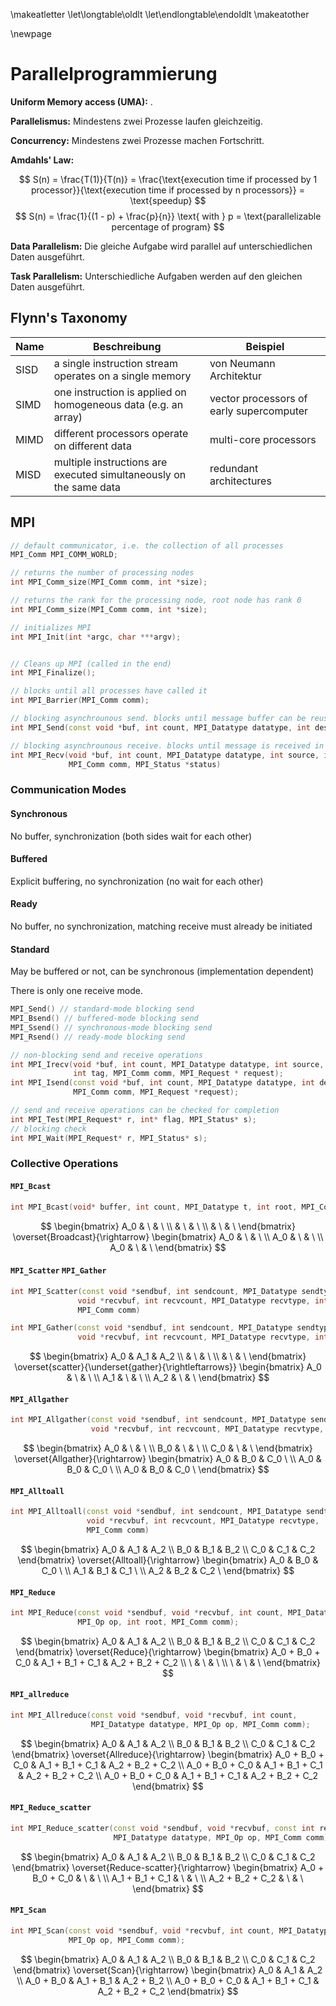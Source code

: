 \makeatletter
\let\longtable\oldlt
\let\endlongtable\endoldlt
\makeatother

\newpage

# Parallelprogrammierung

**Uniform Memory access (UMA):** .

**Parallelismus:** Mindestens zwei Prozesse laufen gleichzeitig.

**Concurrency:** Mindestens zwei Prozesse machen Fortschritt.

**Amdahls' Law:**

$$
S(n) = \frac{T(1)}{T(n)} = \frac{\text{execution time if processed by 1 processor}}{\text{execution time if processed by n processors}} = \text{speedup}
$$
$$
S(n) = \frac{1}{(1 - p) + \frac{p}{n}} \text{ with } p = \text{parallelizable percentage of program}
$$

**Data Parallelism:** Die gleiche Aufgabe wird parallel auf unterschiedlichen Daten ausgeführt.

**Task Parallelism:** Unterschiedliche Aufgaben werden auf den gleichen Daten ausgeführt.

## Flynn's Taxonomy

| Name | Beschreibung | Beispiel |
|------|--------------|----------|
| SISD | a single instruction stream operates on a single memory              | von Neumann Architektur |
| SIMD | one instruction is applied on homogeneous data (e.g. an array) | vector processors of early supercomputer |
| MIMD | different processors operate on different data | multi-core processors |
| MISD | multiple instructions are executed simultaneously on the same data | redundant architectures |

## MPI

```cpp
// default communicator, i.e. the collection of all processes
MPI_Comm MPI_COMM_WORLD;

// returns the number of processing nodes
int MPI_Comm_size(MPI_Comm comm, int *size);

// returns the rank for the processing node, root node has rank 0
int MPI_Comm_size(MPI_Comm comm, int *size);

// initializes MPI
int MPI_Init(int *argc, char ***argv);


// Cleans up MPI (called in the end)
int MPI_Finalize();

// blocks until all processes have called it
int MPI_Barrier(MPI_Comm comm);

// blocking asynchrounous send. blocks until message buffer can be reused, i.e. message has been received.
int MPI_Send(const void *buf, int count, MPI_Datatype datatype, int dest, int tag, MPI_Comm comm)

// blocking asynchrounous receive. blocks until message is received in the buffer completly.
int MPI_Recv(void *buf, int count, MPI_Datatype datatype, int source, int tag,
             MPI_Comm comm, MPI_Status *status)

```

### Communication Modes

#### Synchronous

No buffer, synchronization (both sides wait for each other)

#### Buffered

Explicit buffering, no synchronization (no wait for each other)

#### Ready

No buffer, no synchronization, matching receive must already be initiated

#### Standard

May be buffered or not, can be synchronous (implementation dependent)

There is only one receive mode.

```cpp
MPI_Send() // standard-mode blocking send
MPI_Bsend() // buffered-mode blocking send
MPI_Ssend() // synchronous-mode blocking send
MPI_Rsend() // ready-mode blocking send

// non-blocking send and receive operations
int MPI_Irecv(void *buf, int count, MPI_Datatype datatype, int source,
              int tag, MPI_Comm comm, MPI_Request * request);
int MPI_Isend(const void *buf, int count, MPI_Datatype datatype, int dest, int tag,
              MPI_Comm comm, MPI_Request *request);

// send and receive operations can be checked for completion
int MPI_Test(MPI_Request* r, int* flag, MPI_Status* s);
// blocking check
int MPI_Wait(MPI_Request* r, MPI_Status* s);

```

### Collective Operations

#### `MPI_Bcast`

```cpp
int MPI_Bcast(void* buffer, int count, MPI_Datatype t, int root, MPI_Comm comm);
```

$$
\begin{bmatrix}
A_0 & \  & \ \\
    & \  & \ \\
    & \  & \
\end{bmatrix}
\overset{Broadcast}{\rightarrow}
\begin{bmatrix}
A_0 & \  & \ \\
A_0 & \  & \ \\
A_0 & \  & \
\end{bmatrix}
$$

#### `MPI_Scatter` `MPI_Gather`

```cpp
int MPI_Scatter(const void *sendbuf, int sendcount, MPI_Datatype sendtype,
               void *recvbuf, int recvcount, MPI_Datatype recvtype, int root,
               MPI_Comm comm)

int MPI_Gather(const void *sendbuf, int sendcount, MPI_Datatype sendtype,
               void *recvbuf, int recvcount, MPI_Datatype recvtype, int root, MPI_Comm comm)
```

$$
\begin{bmatrix}
A_0 & A_1 & A_2 \\
    & \   & \ \\
    & \   & \
\end{bmatrix}
\overset{scatter}{\underset{gather}{\rightleftarrows}}
\begin{bmatrix}
A_0 & \  & \ \\
A_1 & \  & \ \\
A_2 & \  & \
\end{bmatrix}
$$

#### `MPI_Allgather`

```cpp
int MPI_Allgather(const void *sendbuf, int sendcount, MPI_Datatype sendtype,
                  void *recvbuf, int recvcount, MPI_Datatype recvtype, MPI_Comm comm)
```

$$
\begin{bmatrix}
A_0 & \  & \ \\
B_0 & \  & \ \\
C_0 & \  & \
\end{bmatrix}
\overset{Allgather}{\rightarrow}
\begin{bmatrix}
A_0 & B_0  & C_0 \ \\
A_0 & B_0  & C_0 \ \\
A_0 & B_0  & C_0 \
\end{bmatrix}
$$

#### `MPI_Alltoall`

```cpp
int MPI_Alltoall(const void *sendbuf, int sendcount, MPI_Datatype sendtype,
                 void *recvbuf, int recvcount, MPI_Datatype recvtype,
                 MPI_Comm comm)

```

$$
\begin{bmatrix}
A_0 & A_1 & A_2 \\
B_0 & B_1 & B_2 \\
C_0 & C_1 & C_2
\end{bmatrix}
\overset{Alltoall}{\rightarrow}
\begin{bmatrix}
A_0 & B_0  & C_0 \ \\
A_1 & B_1  & C_1 \ \\
A_2 & B_2  & C_2 \
\end{bmatrix}
$$


#### `MPI_Reduce`

```cpp
int MPI_Reduce(const void *sendbuf, void *recvbuf, int count, MPI_Datatype datatype,
               MPI_Op op, int root, MPI_Comm comm);
```

$$
\begin{bmatrix}
A_0 & A_1 & A_2 \\
B_0 & B_1 & B_2 \\
C_0 & C_1 & C_2
\end{bmatrix}
\overset{Reduce}{\rightarrow}
\begin{bmatrix}
A_0 + B_0 + C_0 & A_1 + B_1 + C_1  & A_2 + B_2 + C_2 \\
 \  & \    & \     \\
 \  & \    & \
\end{bmatrix}
$$

#### `MPI_allreduce`

```cpp
int MPI_Allreduce(const void *sendbuf, void *recvbuf, int count,
                  MPI_Datatype datatype, MPI_Op op, MPI_Comm comm);
```

$$
\begin{bmatrix}
A_0 & A_1 & A_2 \\
B_0 & B_1 & B_2 \\
C_0 & C_1 & C_2
\end{bmatrix}
\overset{Allreduce}{\rightarrow}
\begin{bmatrix}
A_0 + B_0 + C_0 & A_1 + B_1 + C_1  & A_2 + B_2 + C_2 \\
A_0 + B_0 + C_0 & A_1 + B_1 + C_1  & A_2 + B_2 + C_2 \\
A_0 + B_0 + C_0 & A_1 + B_1 + C_1  & A_2 + B_2 + C_2
\end{bmatrix}
$$

#### `MPI_Reduce_scatter`

```cpp
int MPI_Reduce_scatter(const void *sendbuf, void *recvbuf, const int recvcounts[],
                       MPI_Datatype datatype, MPI_Op op, MPI_Comm comm)
```

$$
\begin{bmatrix}
A_0 & A_1 & A_2 \\
B_0 & B_1 & B_2 \\
C_0 & C_1 & C_2
\end{bmatrix}
\overset{Reduce-scatter}{\rightarrow}
\begin{bmatrix}
A_0 + B_0 + C_0  & \ & \ \\
A_1 + B_1 + C_1  & \ & \ \\
A_2 + B_2 + C_2  & \ & \
\end{bmatrix}
$$

#### `MPI_Scan`

```cpp
int MPI_Scan(const void *sendbuf, void *recvbuf, int count, MPI_Datatype datatype,
             MPI_Op op, MPI_Comm comm);
```

$$
\begin{bmatrix}
A_0 & A_1 & A_2 \\
B_0 & B_1 & B_2 \\
C_0 & C_1 & C_2
\end{bmatrix}
\overset{Scan}{\rightarrow}
\begin{bmatrix}
A_0 & A_1 & A_2 \\
A_0 + B_0 & A_1 + B_1 & A_2 + B_2 \\
A_0 + B_0 + C_0 & A_1 + B_1 + C_1 & A_2 + B_2 + C_2
\end{bmatrix}
$$

